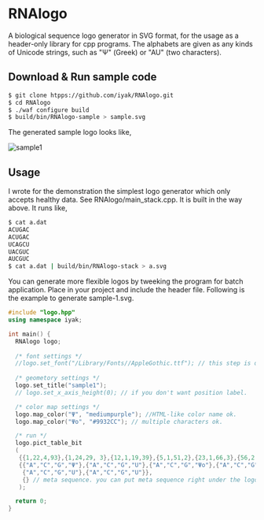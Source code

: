 # RNAlogo

A biological sequence logo generator in SVG format, for the usage as a header-only library for cpp programs.
The alphabets are given as any kinds of Unicode strings, such as "Ψ" (Greek) or "AU" (two characters).

## Download & Run sample code

```bash
$ git clone htpps://github.com/iyak/RNAlogo.git
$ cd RNAlogo
$ ./waf configure build
$ build/bin/RNAlogo-sample > sample.svg
```

The generated sample logo looks like,

![sample1](https://cdn.rawgit.com/iyak/RNAlogo/master/logos/sample1.svg)

## Usage

I wrote for the demonstration the simplest logo generator which only accepts healthy data. See RNAlogo/main_stack.cpp.
It is built in the way above. It runs like,

```bash
$ cat a.dat
ACUGAC
ACUGAC
UCAGCU
UACGUC
AUCGUC
$ cat a.dat | build/bin/RNAlogo-stack > a.svg
```

You can generate more flexible logos by tweeking the program for batch application.
Place in your project and include the header file.
Following is the example to generate sample-1.svg.

```c++
#include "logo.hpp"
using namespace iyak;

int main() {
  RNAlogo logo;
  
  /* font settings */
  //logo.set_font("/Library/Fonts//AppleGothic.ttf"); // this step is done during configuration. see wscript.
  
  /* geometory settings */
  logo.set_title("sample1");
  // logo.set_x_axis_height(0); // if you don't want position label.

  /* color map settings */
  logo.map_color("Ψ", "mediumpurple"); //HTML-like color name ok.
  logo.map_color("Ψo", "#9932CC"); // multiple characters ok.

  /* run */
  logo.pict_table_bit
  (
   {{1,22,4,93},{1,24,29, 3},{12,1,19,39},{5,1,51,2},{23,1,66,3},{56,2,4,6}}, // stack count
   {{"A","C","G","Ψ"},{"A","C","G","U"},{"A","C","G","Ψo"},{"A","C","G","U"}, // each alphabet
    {"A","C","G","U"},{"A","C","G","U"}},
    {} // meta sequence. you can put meta sequence right under the logo. see sample2.
   );

  return 0;
}
```
